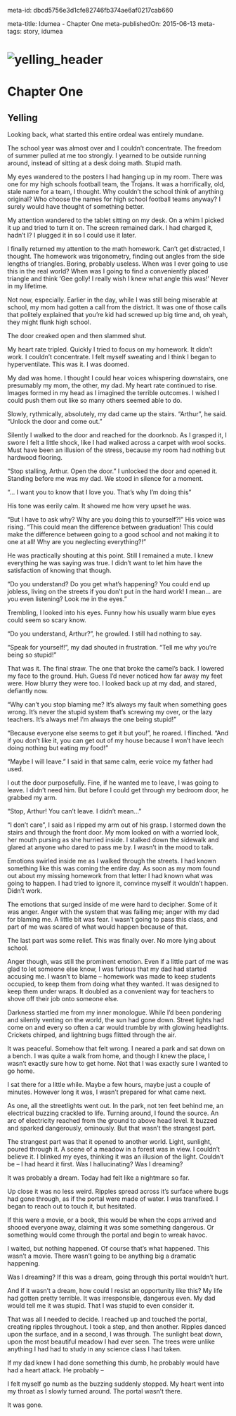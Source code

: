 meta-id: dbcd5756e3d1cfe82746fb374ae6af0217cab660

meta-title: Idumea - Chapter One
meta-publishedOn: 2015-06-13
meta-tags: story, idumea

# ![yelling_header](https://desttinghim.files.wordpress.com/2015/06/yelling_header.png?w=604)

# Chapter One

## Yelling

Looking back, what started this entire ordeal was entirely mundane.

The school year was almost over and I couldn’t concentrate. The freedom of summer pulled at me too strongly. I yearned to be outside running around, instead of sitting at a desk doing math. Stupid math.

My eyes wandered to the posters I had hanging up in my room. There was one for my high schools football team, the Trojans. It was a horrifically, old, stale name for a team, I thought. Why couldn’t the school think of anything original? Who choose the names for high school football teams anyway? I surely would have thought of something better.

My attention wandered to the tablet sitting on my desk. On a whim I picked it up and tried to turn it on. The screen remained dark. I had charged it, hadn’t I? I plugged it in so I could use it later.

I finally returned my attention to the math homework. Can’t get distracted, I thought. The homework was trigonometry, finding out angles from the side lengths of triangles. Boring, probably useless. When was I ever going to use this in the real world? When was I going to find a conveniently placed triangle and think ‘Gee golly! I really wish I knew what angle this was!’ Never in my lifetime.

Not now, especially. Earlier in the day, while I was still being miserable at school, my mom had gotten a call from the district. It was one of those calls that politely explained that you’re kid had screwed up big time and, oh yeah, they might flunk high school.

The door creaked open and then slammed shut.

My heart rate tripled. Quickly I tried to focus on my homework. It didn’t work. I couldn’t concentrate. I felt myself sweating and I think I began to hyperventilate. This was it. I was doomed.

My dad was home. I thought I could hear voices whispering downstairs, one presumably my mom, the other, my dad. My heart rate continued to rise. Images formed in my head as I imagined the terrible outcomes. I wished I could push them out like so many others seemed able to do.

Slowly, rythmically, absolutely, my dad came up the stairs. “Arthur”, he said. “Unlock the door and come out.”

Silently I walked to the door and reached for the doorknob. As I grasped it, I swore I felt a little shock, like I had walked across a carpet with wool socks. Must have been an illusion of the stress, because my room had nothing but hardwood flooring.

“Stop stalling, Arthur. Open the door.” I unlocked the door and opened it. Standing before me was my dad. We stood in silence for a moment.

“… I want you to know that I love you. That’s why I’m doing this”

His tone was eerily calm. It showed me how very upset he was.

“But I have to ask why? Why are you doing this to yourself?!” His voice was rising. “This could mean the difference between graduation! This could make the difference between going to a good school and not making it to one at all! Why are you neglecting everything?!”

He was practically shouting at this point. Still I remained a mute. I knew everything he was saying was true. I didn’t want to let him have the satisfaction of knowing that though.

“Do you understand? Do you get what’s happening? You could end up jobless, living on the streets if you don’t put in the hard work! I mean… are you even listening? Look me in the eyes.”

Trembling, I looked into his eyes. Funny how his usually warm blue eyes could seem so scary know.

“Do you understand, Arthur?”, he growled. I still had nothing to say.

“Speak for yourself!”, my dad shouted in frustration. “Tell me why you’re being so stupid!”

That was it. The final straw. The one that broke the camel’s back. I lowered my face to the ground. Huh. Guess I’d never noticed how far away my feet were. How blurry they were too. I looked back up at my dad, and stared, defiantly now.

“Why can’t you stop blaming me? It’s always my fault when something goes wrong. It’s never the stupid system that’s screwing my over, or the lazy teachers. It’s always me! I’m always the one being stupid!”

“Because everyone else seems to get it but you!”, he roared. I flinched. “And if you don’t like it, you can get out of my house because I won’t have leech doing nothing but eating my food!”

“Maybe I will leave.” I said in that same calm, eerie voice my father had used.

I out the door purposefully. Fine, if he wanted me to leave, I was going to leave. I didn’t need him. But before I could get through my bedroom door, he grabbed my arm.

“Stop, Arthur! You can’t leave. I didn’t mean…”

“I don’t care”, I said as I ripped my arm out of his grasp. I stormed down the stairs and through the front door. My mom looked on with a worried look, her mouth pursing as she hurried inside. I stalked down the sidewalk and glared at anyone who dared to pass me by. I wasn’t in the mood to talk.

Emotions swirled inside me as I walked through the streets. I had known something like this was coming the entire day. As soon as my mom found out about my missing homework from that letter I had known what was going to happen. I had tried to ignore it, convince myself it wouldn’t happen. Didn’t work.

The emotions that surged inside of me were hard to decipher. Some of it was anger. Anger with the system that was failing me; anger with my dad for blaming me. A little bit was fear. I wasn’t going to pass this class, and part of me was scared of what would happen because of that.

The last part was some relief. This was finally over. No more lying about school.

Anger though, was still the prominent emotion. Even if a little part of me was glad to let someone else know, I was furious that my dad had started accusing me. I wasn’t to blame – homework was made to keep students occupied, to keep them from doing what they wanted. It was designed to keep them under wraps. It doubled as a convenient way for teachers to shove off their job onto someone else.

Darkness startled me from my inner monologue. While I’d been pondering and silently venting on the world, the sun had gone down. Street lights had come on and every so often a car would trumble by with glowing headlights. Crickets chirped, and lightning bugs flitted through the air.

It was peaceful. Somehow that felt wrong. I neared a park and sat down on a bench. I was quite a walk from home, and though I knew the place, I wasn’t exactly sure how to get home. Not that I was exactly sure I wanted to go home.

I sat there for a little while. Maybe a few hours, maybe just a couple of minutes. However long it was, I wasn’t prepared for what came next.

As one, all the streetlights went out. In the park, not ten feet behind me, an electrical buzzing crackled to life. Turning around, I found the source. An arc of electricity reached from the ground to above head level. It buzzed and sparked dangerously, ominously. But that wasn’t the strangest part.

The strangest part was that it opened to another world. Light, sunlight, poured through it. A scene of a meadow in a forest was in view. I couldn’t believe it. I blinked my eyes, thinking it was an illusion of the light. Couldn’t be – I had heard it first. Was I hallucinating? Was I dreaming?

It was probably a dream. Today had felt like a nightmare so far.

Up close it was no less weird. Ripples spread across it’s surface where bugs had gone through, as if the portal were made of water. I was transfixed. I began to reach out to touch it, but hesitated.

If this were a movie, or a book, this would be when the cops arrived and shooed everyone away, claiming it was some something dangerous. Or something would come through the portal and begin to wreak havoc.

I waited, but nothing happened. Of course that’s what happened. This wasn’t a movie. There wasn’t going to be anything big a dramatic happening.

Was I dreaming? If this was a dream, going through this portal wouldn’t hurt.

And if it wasn’t a dream, how could I resist an opportunity like this? My life had gotten pretty terrible. It was irresponsible, dangerous even. My dad would tell me it was stupid. That I was stupid to even consider it.

That was all I needed to decide. I reached up and touched the portal, creating ripples throughout. I took a step, and then another. Ripples danced upon the surface, and in a second, I was through. The sunlight beat down, upon the most beautiful meadow I had ever seen. The trees were unlike anything I had had to study in any science class I had taken.

If my dad knew I had done something this dumb, he probably would have had a heart attack. He probably –

I felt myself go numb as the buzzing suddenly stopped. My heart went into my throat as I slowly turned around. The portal wasn’t there.

It was gone.